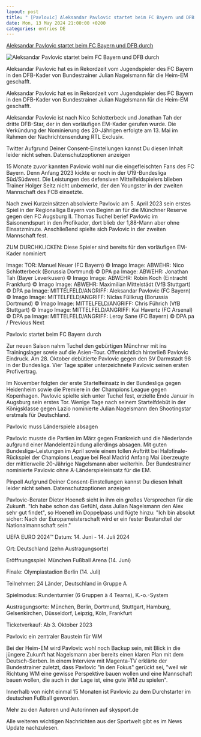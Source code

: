```yaml
---
layout: post
title: " [Pavlovic] Aleksandar Pavlovic startet beim FC Bayern und DFB durch"
date: Mon, 13 May 2024 21:00:00 +0200
categories: entries DE
---
```

[Aleksandar Pavlovic startet beim FC Bayern und DFB durch](https://sport.sky.de/fussball/artikel/aleksandar-pavlovic-startet-beim-fc-bayern-und-dfb-durch/13135631/34369)

![Aleksandar Pavlovic startet beim FC Bayern und DFB durch](https://e6.365dm.de/24/05/1600x900/skysport_de-aleksandar-pavlovic_6553682.jpg?20240514113628)

Aleksandar Pavlovic hat es in Rekordzeit vom Jugendspieler des FC Bayern in den DFB-Kader von Bundestrainer Julian Nagelsmann für die Heim-EM geschafft.

Aleksandar Pavlovic hat es in Rekordzeit vom Jugendspieler des FC Bayern in den DFB-Kader von Bundestrainer Julian Nagelsmann für die Heim-EM geschafft.

Aleksandar Pavlovic ist nach Nico Schlotterbeck und Jonathan Tah der dritte DFB-Star, der in den vorläufigen EM-Kader gerufen wurde. Die Verkündung der Nominierung des 20-Jährigen erfolgte am 13. Mai im Rahmen der Nachrichtensendung RTL Exclusiv.

Twitter Aufgrund Deiner Consent-Einstellungen kannst Du diesen Inhalt leider nicht sehen. Datenschutzoptionen anzeigen

15 Monate zuvor kannten Pavlovic wohl nur die eingefleischten Fans des FC Bayern. Denn Anfang 2023 kickte er noch in der U19-Bundesliga Süd/Südwest. Die Leistungen des defensiven Mittelfeldspielers blieben Trainer Holger Seitz nicht unbemerkt, der den Youngster in der zweiten Mannschaft des FCB einsetzte.

Nach zwei Kurzeinsätzen absolvierte Pavlovic am 5. April 2023 sein erstes Spiel in der Regionalliga Bayern von Beginn an für die Münchner Reserve gegen den FC Augsburg II. Thomas Tuchel berief Pavlovic im Saisonendspurt in den Profikader, dort blieb der 1,88-Mann aber ohne Einsatzminute. Anschließend spielte sich Pavlovic in der zweiten Mannschaft fest.

ZUM DURCHKLICKEN: Diese Spieler sind bereits für den vorläufigen EM-Kader nominiert

Image: TOR: Manuel Neuer (FC Bayern) © Imago Image: ABWEHR: Nico Schlotterbeck (Borussia Dortmund) © DPA pa Image: ABWEHR: Jonathan Tah (Bayer Leverkusen) © Imago Image: ABWEHR: Robin Koch (Eintracht Frankfurt) © Imago Image: ABWEHR: Maximilian Mittelstädt (VfB Stuttgart) © DPA pa Image: MITTELFELD/ANGRIFF: Aleksandar Pavlovic (FC Bayern) © Imago Image: MITTELFELD/ANGRIFF: Niclas Füllkrug (Borussia Dortmund) © Imago Image: MITTELFELD/ANGRIFF: Chris Führich (VfB Stuttgart) © Imago Image: MITTELFELD/ANGRIFF: Kai Havertz (FC Arsenal) © DPA pa Image: MITTELFELD/ANGRIFF: Leroy Sane (FC Bayern) © DPA pa / Previous Next

Pavlovic startet beim FC Bayern durch

Zur neuen Saison nahm Tuchel den gebürtigen Münchner mit ins Trainingslager sowie auf die Asien-Tour. Offensichtlich hinterließ Pavlovic Eindruck. Am 28. Oktober debütierte Pavlovic gegen den SV Darmstadt 98 in der Bundesliga. Vier Tage später unterzeichnete Pavlovic seinen ersten Profivertrag.

Im November folgten der erste Startelfeinsatz in der Bundesliga gegen Heidenheim sowie die Premiere in der Champions League gegen Kopenhagen. Pavlovic spielte sich unter Tuchel fest, erzielte Ende Januar in Augsburg sein erstes Tor. Wenige Tage nach seinem Startelfdebüt in der Königsklasse gegen Lazio nominierte Julian Nagelsmann den Shootingstar erstmals für Deutschland.

Pavlovic muss Länderspiele absagen

Pavlovic musste die Partien im März gegen Frankreich und die Niederlande aufgrund einer Mandelentzündung allerdings absagen. Mit guten Bundesliga-Leistungen im April sowie einem tollen Auftritt bei Halbfinale-Rückspiel der Champions League bei Real Madrid Anfang Mai überzeugte der mittlerweile 20-Jährige Nagelsmann aber weiterhin. Der Bundestrainer nominierte Pavlovic ohne A-Länderspieleinsatz für die EM.

Pinpoll Aufgrund Deiner Consent-Einstellungen kannst Du diesen Inhalt leider nicht sehen. Datenschutzoptionen anzeigen

Pavlovic-Berater Dieter Hoeneß sieht in ihm ein großes Versprechen für die Zukunft. "Ich habe schon das Gefühl, dass Julian Nagelsmann den Alex sehr gut findet", so Hoeneß im Doppelpass und fügte hinzu: "Ich bin absolut sicher: Nach der Europameisterschaft wird er ein fester Bestandteil der Nationalmannschaft sein."

UEFA EURO 2024™ Datum: 14. Juni - 14. Juli 2024

Ort: Deutschland (zehn Austragungsorte)

Eröffnungsspiel: München Fußball Arena (14. Juni)

Finale: Olympiastadion Berlin (14. Juli)

Teilnehmer: 24 Länder, Deutschland in Gruppe A

Spielmodus: Rundenturnier (6 Gruppen à 4 Teams), K.-o.-System

Austragungsorte: München, Berlin, Dortmund, Stuttgart, Hamburg, Gelsenkirchen, Düsseldorf, Leipzig, Köln, Frankfurt

Ticketverkauf: Ab 3. Oktober 2023

Pavlovic ein zentraler Baustein für WM

Bei der Heim-EM wird Pavlovic wohl noch Backup sein, mit Blick in die jüngere Zukunft hat Nagelsmann aber bereits einen klaren Plan mit dem Deutsch-Serben. In einem Interview mit Magenta-TV erklärte der Bundestrainer zuletzt, dass Pavlovic "in den Fokus" gerückt sei, "weil wir Richtung WM eine gewisse Perspektive bauen wollen und eine Mannschaft bauen wollen, die auch in der Lage ist, eine gute WM zu spielen".

Innerhalb von nicht einmal 15 Monaten ist Pavlovic zu dem Durchstarter im deutschen Fußball geworden.

Mehr zu den Autoren und Autorinnen auf skysport.de

Alle weiteren wichtigen Nachrichten aus der Sportwelt gibt es im News Update nachzulesen.

